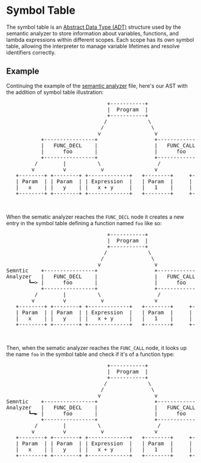 
# Symbol Table

The symbol table is an [Abstract Data Type (ADT)](https://en.wikipedia.org/wiki/Abstract_data_type) structure used by the semantic analyzer to store information about variables, functions, and lambda expressions within different scopes. Each scope has its own symbol table, allowing the interpreter to manage variable lifetimes and resolve identifiers correctly.

## Example

Continuing the example of the [semantic analyzer](./Semantic_Analyzer.md) file, here's our AST with the addition of symbol table illustration:

<div style="text-align: center;">
  <pre>
                                +-----------+                            +---------------------------------+
                                |  Program  |                            |            Symbol Table         |
                                +-----------+                            +---------------------------------+
                               /             \                           |  name | scope level |    type   |
                              /               \                          |       |             |           |
                             v                 v                         +-------+-------------+-----------+
           +----------------+                  +-----------------+
           |   FUNC_DECL    |                  |   FUNC_CALL     |
           |      foo       |                  |      foo        |
           +----------------+                  +-----------------+
         /        |          \                  /              \
        v         v           v                v                v
   +--------+ +--------+ +-------------+   +--------+     +--------+
   | Param  | | Param  | | Expression  |   | Param  |     | Param  |
   |   x    | |   y    | |   x + y     |   |   1    |     |   2    |
   +--------+ +--------+ +-------------+   +--------+     +--------+

  </pre>
</div>

When the sematic analyzer reaches the `FUNC_DECL` node it creates a new entry in the symbol table defining a function named `foo` like so:
<div style="text-align: center;">
  <pre>
                                +-----------+                            +---------------------------------+
                                |  Program  |                            |            Symbol Table         |
                                +-----------+                            +---------------------------------+
                               /             \                           |  name | scope level |    type   |
                              /               \                    *new* |  foo  |      1      |  function | *new*
                             v                 v                         +-------+-------------+-----------+
Semntic    +----------------+                  +-----------------+
Analyzer   |   FUNC_DECL    |                  |   FUNC_CALL     |
       ┗━> |      foo       |                  |      foo        |
           +----------------+                  +-----------------+
         /        |          \                  /              \
        v         v           v                v                v
   +--------+ +--------+ +-------------+   +--------+     +--------+
   | Param  | | Param  | | Expression  |   | Param  |     | Param  |
   |   x    | |   y    | |   x + y     |   |   1    |     |   2    |
   +--------+ +--------+ +-------------+   +--------+     +--------+

  </pre>
</div>

Then, when the sematic analyzer reaches the `FUNC_CALL` node, it looks up the name `foo` in the symbol table and check if it's of a function type:
<div style="text-align: center;">
  <pre>
                                +-----------+                            +---------------------------------+
                                |  Program  |                            |            Symbol Table         |
                                +-----------+                            +---------------------------------+
                               /             \                           |  name | scope level |    type   |
                              /               \                       => |  foo  |      1      |  function | <=
                             v                 v                         +-------+-------------+-----------+
Semntic    +----------------+                  +-----------------+          ▲
Analyzer   |   FUNC_DECL    |                  |   FUNC_CALL     |          ┃
       ┗━► |      foo       |                  |      foo        |  ◄━━━  Semntic
           +----------------+                  +-----------------+       Analyzer
         /        |          \                  /              \
        v         v           v                v                v
   +--------+ +--------+ +-------------+   +--------+     +--------+
   | Param  | | Param  | | Expression  |   | Param  |     | Param  |
   |   x    | |   y    | |   x + y     |   |   1    |     |   2    |
   +--------+ +--------+ +-------------+   +--------+     +--------+

  </pre>
</div>
